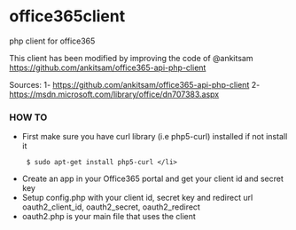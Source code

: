 # office365client
php client for office365

This client has been modified by improving the code of @ankitsam  https://github.com/ankitsam/office365-api-php-client  

Sources: 
1- https://github.com/ankitsam/office365-api-php-client 
2- https://msdn.microsoft.com/library/office/dn707383.aspx

<h3>HOW TO</h3>
<ul>
<li> First make sure you have curl library (i.e php5-curl) installed if not install it 
    
     $ sudo apt-get install php5-curl </li>
<li> Create an app in your Office365 portal and get your client id and secret key  </li>
<li> Setup config.php with your client id, secret key and redirect url
    oauth2_client_id, oauth2_secret, oauth2_redirect  </li>
    
<li> oauth2.php is your main file that uses the client
</ul>
